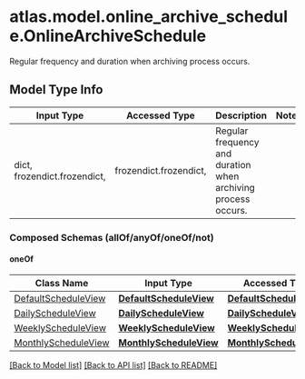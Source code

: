 # atlas.model.online_archive_schedule.OnlineArchiveSchedule

Regular frequency and duration when archiving process occurs.

## Model Type Info
Input Type | Accessed Type | Description | Notes
------------ | ------------- | ------------- | -------------
dict, frozendict.frozendict,  | frozendict.frozendict,  | Regular frequency and duration when archiving process occurs. | 

### Composed Schemas (allOf/anyOf/oneOf/not)
#### oneOf
Class Name | Input Type | Accessed Type | Description | Notes
------------- | ------------- | ------------- | ------------- | -------------
[DefaultScheduleView](DefaultScheduleView.md) | [**DefaultScheduleView**](DefaultScheduleView.md) | [**DefaultScheduleView**](DefaultScheduleView.md) |  | 
[DailyScheduleView](DailyScheduleView.md) | [**DailyScheduleView**](DailyScheduleView.md) | [**DailyScheduleView**](DailyScheduleView.md) |  | 
[WeeklyScheduleView](WeeklyScheduleView.md) | [**WeeklyScheduleView**](WeeklyScheduleView.md) | [**WeeklyScheduleView**](WeeklyScheduleView.md) |  | 
[MonthlyScheduleView](MonthlyScheduleView.md) | [**MonthlyScheduleView**](MonthlyScheduleView.md) | [**MonthlyScheduleView**](MonthlyScheduleView.md) |  | 

[[Back to Model list]](../../README.md#documentation-for-models) [[Back to API list]](../../README.md#documentation-for-api-endpoints) [[Back to README]](../../README.md)

